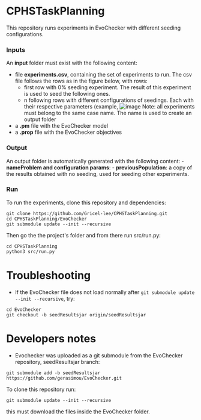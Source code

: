 # CPHSTaskPlanning
This repository runs experiments in EvoChecker with different seeding configurations.

### Inputs
An **input** folder must exist with the following content:
- file **experiments.csv**, containing the set of experiments to run. The csv file follows the rows as in the figure below, with rows:
    - first row with 0% seeding experiment. The result of this experiment is used to seed the following ones.
    - n following rows with different configurations of seedings. Each with their respective parameters (example, 
![image](https://github.com/user-attachments/assets/320a0654-b930-4a45-9907-5854240a948a)
Note: all experiments must belong to the same case name. The name is used to create an output folder
- a **.pm** file with the EvoChecker model
- a **.prop** file with the EvoChecker objectives

### Output
An output folder is automatically generated with the following content:
    - **nameProblem and configuration params**: 
    - **previousPopulation**: a copy of the results obtained with no seeding, used for seeding other experiments.


### Run
To run the experiments, clone this repository and dependencies:
```
git clone https://github.com/Gricel-lee/CPHSTaskPlanning.git
cd CPHSTaskPlanning/EvoChecker
git submodule update --init --recursive 
```

Then go the the project's folder and from there run src/run.py: 
```
cd CPHSTaskPlanning
python3 src/run.py
```


# Troubleshooting

- If the EvoChecker file does not load normally after  ```git submodule update --init --recursive```, try:
```
cd EvoChecker
git checkout -b seedResultsjar origin/seedResultsjar
```

 
 
 # Developers notes
 
- Evochecker was uploaded as a git submodule from the EvoChecker repository, seedResultsjar branch:
```
git submodule add -b seedResultsjar https://github.com/gerasimou/EvoChecker.git
```

To clone this repository run:
```
git submodule update --init --recursive
```
this must download the files inside the EvoChecker folder.

